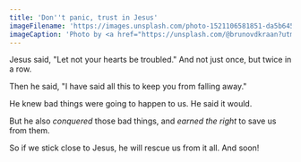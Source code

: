 ```yaml
---
title: 'Don''t panic, trust in Jesus'
imageFilename: 'https://images.unsplash.com/photo-1521106581851-da5b6457f674?ixlib=rb-1.2.1&ixid=MnwxMjA3fDB8MHxwaG90by1wYWdlfHx8fGVufDB8fHx8&auto=format&fit=crop&w=1474&q=80'
imageCaption: 'Photo by <a href="https://unsplash.com/@brunovdkraan?utm_source=unsplash&utm_medium=referral&utm_content=creditCopyText">Bruno van der Kraan</a> on <a href="https://unsplash.com/?utm_source=unsplash&utm_medium=referral&utm_content=creditCopyText">Unsplash</a>'
---
```


Jesus said, "Let not your hearts be troubled." And not just once, but twice in a row.

Then he said, "I have said all this to keep you from falling away."

He knew bad things were going to happen to us. He said it would.

But he also *conquered* those bad things, and *earned the right* to save us from them.

So if we stick close to Jesus, he will rescue us from it all. And soon!
